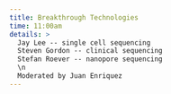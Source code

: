```yaml
---
title: Breakthrough Technologies
time: 11:00am
details: >
  Jay Lee -- single cell sequencing
  Steven Gordon -- clinical sequencing
  Stefan Roever -- nanopore sequencing
  \n 
  Moderated by Juan Enriquez
---
```

